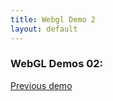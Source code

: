 ```yaml
---
title: Webgl Demo 2
layout: default
---
```


<script type="text/javascript" src="js/common.js"></script>
<script type="text/javascript" src="js/demo02.js"></script>

### WebGL Demos 02:

<div>
<canvas id="webgl02-canvas" style="border: none;" width="500" height="500"></canvas>

<script type="text/javascript">
    demo02_main("webgl02-canvas");
</script>
</div>

<a href="index.html">Previous demo</a>
